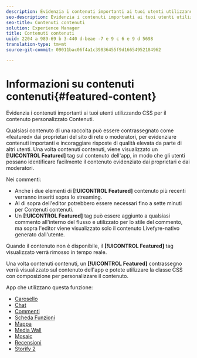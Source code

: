 ```yaml
---
description: Evidenzia i contenuti importanti ai tuoi utenti utilizzando CSS per il contenuto personalizzato Contenuti.
seo-description: Evidenzia i contenuti importanti ai tuoi utenti utilizzando CSS per il contenuto personalizzato Contenuti.
seo-title: Contenuti contenuti
solution: Experience Manager
title: Contenuti contenuti
uuid: 2204 a 989-69 b 3-440 d-beae -7 e 9 c 6 e 9 d 5698
translation-type: tm+mt
source-git-commit: 09011bac06f4a1c39836455f9d16654952184962

---
```



# Informazioni su contenuti contenuti{#featured-content}

Evidenzia i contenuti importanti ai tuoi utenti utilizzando CSS per il contenuto personalizzato Contenuti.

Qualsiasi contenuto di una raccolta può essere contrassegnato come «featured» dai proprietari del sito di rete o moderatori, per evidenziare contenuti importanti e incoraggiare risposte di qualità elevata da parte di altri utenti. Una volta contenuti contenuti, viene visualizzato un **[!UICONTROL Featured]** tag sul contenuto dell&#39;app, in modo che gli utenti possano identificare facilmente il contenuto evidenziato dai proprietari e dai moderatori.

Nei commenti:

* Anche i due elementi di **[!UICONTROL Featured]** contenuto più recenti verranno inseriti sopra lo streaming.
* Al di sopra dell&#39;editor potrebbero essere necessari fino a sette minuti per Contenuti contenuti.
* Un **[!UICONTROL Featured]** tag può essere aggiunto a qualsiasi commento all&#39;interno del flusso e utilizzato per lo stile del commento, ma sopra l&#39;editor viene visualizzato solo il contenuto Livefyre-nativo generato dall&#39;utente.

Quando il contenuto non è disponibile, il **[!UICONTROL Featured]** tag visualizzato verrà rimosso in tempo reale.

Una volta contenuti contenuti, un **[!UICONTROL Featured]** contrassegno verrà visualizzato sul contenuto dell&#39;app e potete utilizzare la classe CSS con composizione per personalizzare il contenuto.

App che utilizzano questa funzione:

* [Carosello](/help/using/c-about-apps/c-carousel-app/c-carousel-app.md#c_carousel_app)
* [Chat](/help/using/c-about-apps/c-chat-app/c-chat-app.md#c_chat_app)
* [Commenti](/help/using/c-about-apps/c-comments/c-comments.md)
* [Scheda Funzioni](/help/using/c-about-apps/c-feature-card-app/c-feature-card-app.md#c_feature_card_app)
* [Mappa](/help/using/c-about-apps/c-map-app/c-map-app.md#c_map_app)
* [Media Wall](/help/using/c-about-apps/c-media-wall-app/c-media-wall-app.md#c_media_wall_app)
* [Mosaic](/help/using/c-about-apps/c-mosaic-app/c-mosaic-app.md#c_mosaic_app)
* [Recensioni](/help/using/c-about-apps/c-reviews-app/c-reviews-app.md#c_reviews_app)
* [Storify 2](/help/using/c-about-apps/c-storify2/c-storify2.md#c_storify2)

